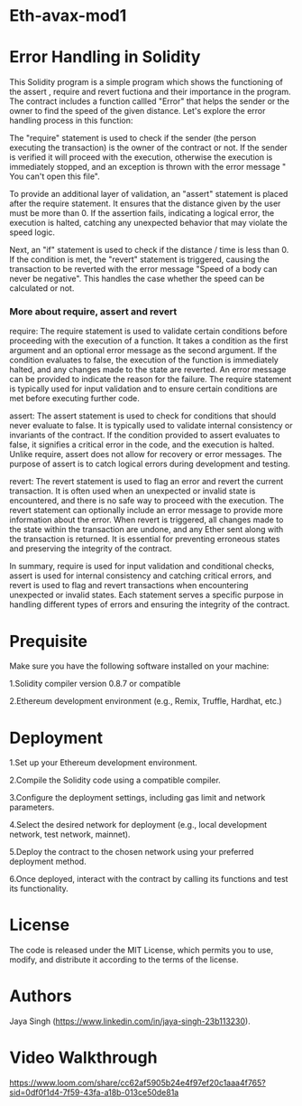 # Eth-avax-mod1
# Error Handling in Solidity 
This Solidity program is a simple program which shows the functioning of the assert , require and revert fuctiona and their importance in the program. The contract includes a function callled "Error" that helps the sender or the owner to find the speed of the given distance. Let's explore the error handling process in this function:

The "require" statement is used to check if the sender (the person executing the transaction) is the owner of the contract or not. If the sender is verified it will proceed with the execution, otherwise  the execution is immediately stopped, and an exception is thrown with the error message " You can't open this file". 

To provide an additional layer of validation, an "assert" statement is placed after the require statement. It ensures that the distance given by the user must be more than 0. If the assertion fails, indicating a logical error, the execution is halted, catching any unexpected behavior that may violate the speed logic.

Next, an "if" statement is used to check if the distance / time is less than 0. If the condition is met, the "revert" statement is triggered, causing the transaction to be reverted with the error message "Speed of a body can never be negative". This handles the case whether the speed can be calculated or not.

### More about require, assert and revert
require: The require statement is used to validate certain conditions before proceeding with the execution of a function. It takes a condition as the first argument and an optional error message as the second argument. If the condition evaluates to false, the execution of the function is immediately halted, and any changes made to the state are reverted. An error message can be provided to indicate the reason for the failure. The require statement is typically used for input validation and to ensure certain conditions are met before executing further code.

assert: The assert statement is used to check for conditions that should never evaluate to false. It is typically used to validate internal consistency or invariants of the contract. If the condition provided to assert evaluates to false, it signifies a critical error in the code, and the execution is halted. Unlike require, assert does not allow for recovery or error messages. The purpose of assert is to catch logical errors during development and testing.

revert: The revert statement is used to flag an error and revert the current transaction. It is often used when an unexpected or invalid state is encountered, and there is no safe way to proceed with the execution. The revert statement can optionally include an error message to provide more information about the error. When revert is triggered, all changes made to the state within the transaction are undone, and any Ether sent along with the transaction is returned. It is essential for preventing erroneous states and preserving the integrity of the contract.

In summary, require is used for input validation and conditional checks, assert is used for internal consistency and catching critical errors, and revert is used to flag and revert transactions when encountering unexpected or invalid states. Each statement serves a specific purpose in handling different types of errors and ensuring the integrity of the contract.
# Prequisite
Make sure you have the following software installed on your machine:

1.Solidity compiler version 0.8.7 or compatible

2.Ethereum development environment (e.g., Remix, Truffle, Hardhat, etc.)
# Deployment 
1.Set up your Ethereum development environment.

2.Compile the Solidity code using a compatible compiler.

3.Configure the deployment settings, including gas limit and network parameters.

4.Select the desired network for deployment (e.g., local development network, test network, mainnet).

5.Deploy the contract to the chosen network using your preferred deployment method.

6.Once deployed, interact with the contract by calling its functions and test its functionality.
# License
The code is released under the MIT License, which permits you to use, modify, and distribute it according to the terms of the license.
# Authors
Jaya Singh (https://www.linkedin.com/in/jaya-singh-23b113230).
# Video Walkthrough
https://www.loom.com/share/cc62af5905b24e4f97ef20c1aaa4f765?sid=0df0f1d4-7f59-43fa-a18b-013ce50de81a
